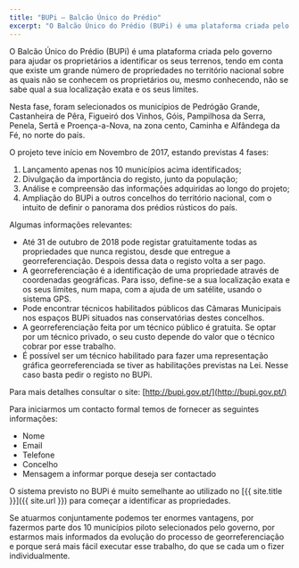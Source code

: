 ```yaml
---
title: "BUPi – Balcão Único do Prédio"
excerpt: "O Balcão Único do Prédio (BUPi) é uma plataforma criada pelo governo para ajudar os proprietários a identificar os seus terrenos."
---
```


O Balcão Único do Prédio (BUPi) é uma plataforma criada pelo governo para ajudar os proprietários a identificar os seus terrenos, tendo em conta que existe um grande número de propriedades no território nacional sobre as quais não se conhecem os proprietários ou, mesmo conhecendo, não se sabe qual a sua localização exata e os seus limites.

Nesta fase, foram selecionados os municípios de Pedrógão Grande, Castanheira de Pêra, Figueiró dos Vinhos, Góis, Pampilhosa da Serra, Penela, Sertã e Proença-a-Nova, na zona cento, Caminha e Alfândega da Fé, no norte do país.

O projeto teve início em Novembro de 2017, estando previstas 4 fases:
1. Lançamento apenas nos 10 municípios acima identificados;
2. Divulgação da importância do registo, junto da população;
3. Análise e compreensão das informações adquiridas ao longo do projeto;
4. Ampliação do BUPi a outros concelhos do território nacional, com o intuito de definir o panorama dos prédios rústicos do país. 

Algumas informações relevantes:
- Até 31 de outubro de 2018 pode registar gratuitamente todas as propriedades que nunca registou, desde que entregue a georreferenciação. Despois dessa data o registo volta a ser pago.
- A georreferenciação é a identificação de uma propriedade através de coordenadas geográficas. Para isso, define-se a sua localização exata e os seus limites, num mapa, com a ajuda de um satélite, usando o sistema GPS.
- Pode encontrar técnicos habilitados públicos das Câmaras Municipais nos espaços BUPi situados nas conservatórias destes concelhos.
- A georreferenciação feita por um técnico público é gratuita. Se optar por um técnico privado, o seu custo depende do valor que o técnico cobrar por esse trabalho.
- É possível ser um técnico habilitado para fazer uma representação gráfica georreferenciada se tiver as habilitações previstas na Lei. Nesse caso basta pedir o registo no BUPi.

Para mais detalhes consultar o site: [http://bupi.gov.pt/](http://bupi.gov.pt/)

Para iniciarmos um contacto formal temos de fornecer as seguintes informações:
- Nome
- Email
- Telefone
- Concelho
- Mensagem a informar porque deseja ser contactado

O sistema previsto no BUPi é muito semelhante ao utilizado no [{{ site.title }}]({{ site.url }}) para começar a identificar as propriedades.

Se atuarmos conjuntamente podemos ter enormes vantagens, por fazermos parte dos 10 municípios piloto selecionados pelo governo, por estarmos mais informados da evolução do processo de georreferenciação e porque será mais fácil executar esse trabalho, do que se cada um o fizer individualmente.


